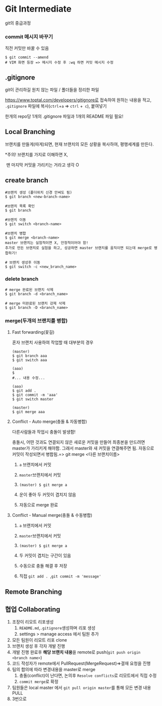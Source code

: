 # Git Intermediate

git의 중급과정



### commit 메시지 바꾸기

직전 커밋만 바꿀 수 있음

```
$ git commit --amend
# VIM 화면 등장 => 메시지 수정 후 :wq 하면 커밋 메시지 수정
```



## .gitignore

git이 관리하길 원치 않는 파일 / 폴더들을 정리한 파일

https://www.toptal.com/developers/gitignore로 접속하여 원하는 내용을 적고, `.gitignore` 파일에 복사(`ctrl`+`a` => `ctrl` +` c`), 붙여넣기

한개의 repo당 1개의 .gitignore 파일과 1개의 README 파일 필요!

## Local Branching

브랜치를 만들게(따게)되면, 현재 브랜치의 모든 상황을 복사하여, 평행세계를 만든다.

*주의!	 브랜치를 가지로 이해하면 X,

​			 맨 마지막 커밋을 가리키는 거라고 생각 O



## create branch

```
#브랜치 생성 (폴더위치 신경 안써도 됨)
$ git branch <new-branch-name>

#브랜치 목록 확인
$ git branch

#브랜치 이동
$ git switch <branch-name>

#브랜치 병합
$ git merge <branch-name>
master 브랜치는 실험적이면 X, 안정적이어야 함!
추가로 만든 브랜치로 실험을 하고, 성공하면 master 브랜치를 움직이면 되는데 merge로 병합하기!

# 브랜치 생성후 이동 
$ git switch -c <new_branch_name>
```

### delete branch

```
# merge 완료된 브랜치 삭제
$ git branch -d <branch_name>

# merge 미완료된 브랜치 강제 삭제
$ git branch -D <branch_name>
```



### merge(두개의 브랜치를 병합)

1. Fast forwarding(꽃길)

   혼자 브랜치 사용하여 작업할 때 대부분의 경우

   ```
   (master)
   $ git branch aaa
   $ git switch aaa
   
   (aaa)
   $
   #... 내용 수정...
   
   (aaa)
   $ git add .
   $ git commit -m 'aaa'
   $ git switch master
   
   (master)
   $ git merge aaa
   ```

   

2. Conflict - Auto merge(충돌 & 자동병합)

   다른사람들과 작업시 충돌이 발생함!

   충돌시,  어떤 것과도 연결되지 않은 새로운 커밋을 만들어 최종본을 만드려면 master가 가리키게 해야함. 그래서 master와 새 커밋을 연결해주면 됨. 자동으로 커밋이 작성되면서 병합됨.=> git merge <다른 브랜치이름>

   1. `a` 브랜치에서 커밋

   2. `master`브랜치에서 커밋

   3. `(master) $ git merge a`

   4. 운이 좋아 두 커밋이 겹치지 않음

   5. 자동으로 merge 완료

      

3. Conflict - Manual merge(충돌 & 수동병합)

    1. `a` 브랜치에서 커밋

    2. `master`브랜치에서 커밋

    3. `(master) $ git merge a`

    4. 두 커밋이 겹치는 구간이 있음

    5. 수동으로 충돌 해결 후 저장

    6. 직접 `git add . `,`git commit -m 'message'`

       

## Remote Branching



## 협업 Collaborating

1. 조장이 리모트  리포생성
   1. `README.md`,`.gitignore`생성하며 리포 생성
   2. settings > manage access 에서 팀원 추가
2. 모든 팀원이 리모트 리포 clone
3. 브랜치 생성 후 각자 개발 진행 
4. 개발 진행 완료후 **해당 브랜치 내용**을 remote로 push(`git push origin <branch name>`)
5. 코드 작성자가 remote에서 PullRequest(MergeRequest)=>결재 요청을 진행
6. 팀의 합의에 따라 변경내용을 master로 merge
   1. 충돌(conflict)이 난다면, 논의후 `Resolve conflicts`로 리모트에서 직접 수정
   2. `commit merge`로 확정
7. 팀원들은 local master 에서 `git pull origin master`를 통해 모든 변경 내용 PULL
8. 3번으로

